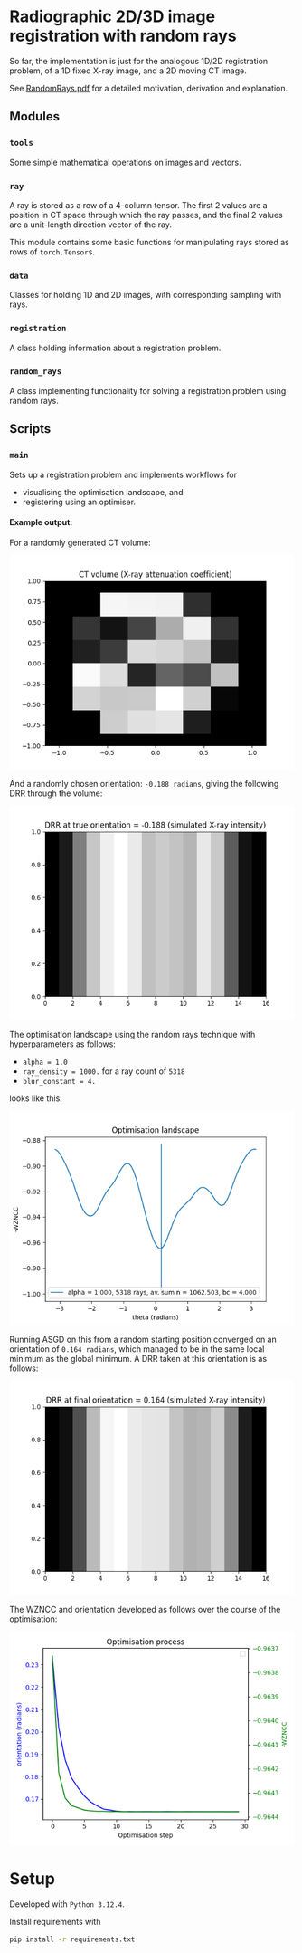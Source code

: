 # Radiographic 2D/3D image registration with random rays

So far, the implementation is just for the analogous 1D/2D registration problem, of a 1D fixed X-ray image, and a 2D
moving CT image.

See [RandomRays.pdf](RandomRays.pdf) for a detailed motivation, derivation and explanation.


## Modules

### `tools`

Some simple mathematical operations on images and vectors.


### `ray`

A ray is stored as a row of a 4-column tensor. The first 2 values are a position in CT space through which the ray
passes, and the final 2 values are a unit-length direction vector of the ray.

This module contains some basic functions for manipulating rays stored as rows of `torch.Tensor`s.


### `data`

Classes for holding 1D and 2D images, with corresponding sampling with rays.


### `registration`

A class holding information about a registration problem.


### `random_rays`

A class implementing functionality for solving a registration problem using random rays.


## Scripts

### `main`

Sets up a registration problem and implements workflows for
- visualising the optimisation landscape, and
- registering using an optimiser.

#### Example output:

For a randomly generated CT volume:

![ct.png](plots/ct.png)

And a randomly chosen orientation: `-0.188 radians`, giving the following DRR through the volume:

![drr_true.png](plots/drr_true.png)

The optimisation landscape using the random rays technique with hyperparameters as follows:
- `alpha = 1.0`
- `ray_density = 1000.` for a ray count of `5318`
- `blur_constant = 4.`

looks like this:

![landscape.png](plots/landscape.png)

Running ASGD on this from a random starting position converged on an orientation of `0.164 radians`, which managed to be
in the same local minimum as the global minimum. A DRR taken at this orientation is as follows:

![drr_final.png](plots/drr_final.png)

The WZNCC and orientation developed as follows over the course of the optimisation:

![optimisation.png](plots/optimisation.png)


# Setup

Developed with `Python 3.12.4`.

Install requirements with
```bash
pip install -r requirements.txt
```